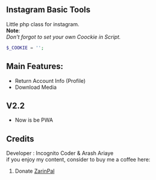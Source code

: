 ## Instagram Basic Tools
Little php class for instagram.\
**Note**: \
_Don't forgot to set your own Coockie in Script._

```php
$_COOKIE = '';
```
## Main Features:
* Return Account Info (Profile)
* Download Media
## V2.2
* Now is be PWA
## Credits
Developer : Incognito Coder & Arash Ariaye \
if you enjoy my content, consider to buy me a coffee here:
1. Donate [ZarinPal](https://zarinp.al/@incognito)
